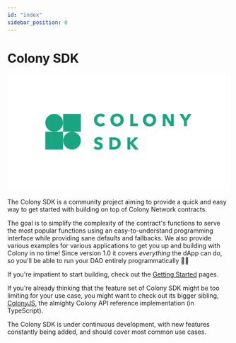 ```yaml
---
id: "index"
sidebar_position: 0
---
```


# Colony SDK

![](https://raw.githubusercontent.com/JoinColony/brand/v1.0.0/logo_sdk.svg)

The Colony SDK is a community project aiming to provide a quick and easy way to get started with building on top of Colony Network contracts.

The goal is to simplify the complexity of the contract's functions to serve the most popular functions using an easy-to-understand programming interface while providing sane defaults and fallbacks. We also provide various examples for various applications to get you up and building with Colony in no time!
Since version 1.0 it covers _everything_ the dApp can do, so you'll be able to run your DAO entirely programmatically 👩‍💻

If you're impatient to start building, check out the [Getting Started](getting-started/index.md) pages.

If you're already thinking that the feature set of Colony SDK might be too limiting for your use case, you might want to check out its bigger sibling, [ColonyJS](https://docs.colony.io/colonyjs), the almighty Colony API reference implementation (in TypeScript).

The Colony SDK is under continuous development, with new features constantly being added, and should cover most common use cases.
